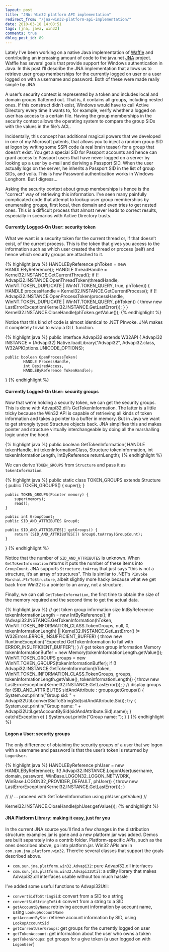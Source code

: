 ```yaml
---
layout: post
title: "JNA: Win32 platform API implementation"
redirect_from: "/jna-win32-platform-api-implementation/"
date: 2010-03-18 14:08:51
tags: [jna, java, win32]
comments: true
dblog_post_id: 89
---
```

Lately I’ve been working on a native Java implementation of [Waffle](https://github.com/dblock/waffle) and contributing an increasing amount of code to the java.net [JNA](http://jna.java.net) project. Waffle has several goals that provide support for Windows authentication in Java. In this post I’ll describe the JNA implementation that allows us to retrieve user group memberships for the currently logged on user or a user logged on with a username and password. Both of these were made really simple by JNA.

A user’s security context is represented by a token and includes local and domain groups flattened out. That is, it contains all groups, including nested ones. If this construct didn’t exist, Windows would have to call Active Directory every time it wants to, for example, verify whether a logged on user has access to a certain file. Having the group memberships in the security context allows the operating system to compare the group SIDs with the values in the file’s ACL.

Incidentally, this concept has additional magical powers that we developed in one of my Microsoft patents, that allows you to inject a random group SID at logon by writing some SSPI code (a real brain teaser) for a group that doesn’t exist. You get a special SID for Passport accounts and hence can grant access to Passport users that have never logged on a server by looking up a user by e-mail and deriving a Passport SID. When the user actually logs on the server, he inherits a Passport SID in the list of group SIDs, and voila. This is how Password authentication works in Windows Longhorn. But I digress...

Asking the security context about group memberships is hence is the "correct" way of retrieving this information. I’ve seen many painfully complicated code that attempt to lookup user group memberships by enumerating groups, first local, then domain and even tries to get nested ones. This is a difficult process that almost never leads to correct results, especially in scenarios with Active Directory trusts.

#### Currently Logged-On User: security token

What we want is a security token for the current thread or, if that doesn’t exist, of the current process. This is the token that gives you access to the information such as which user created the thread or process (self) and hence which security groups are attached to it.

{% highlight java %}
HANDLEByReference phToken = new HANDLEByReference();
HANDLE threadHandle = Kernel32.INSTANCE.GetCurrentThread();
if (! Advapi32.INSTANCE.OpenThreadToken(threadHandle,
        WinNT.TOKEN_DUPLICATE | WinNT.TOKEN_QUERY, true, phToken)) {
    HANDLE processHandle = Kernel32.INSTANCE.GetCurrentProcess();
    if (! Advapi32.INSTANCE.OpenProcessToken(processHandle,
        WinNT.TOKEN_DUPLICATE | WinNT.TOKEN_QUERY, phToken)) {
            throw new LastErrorException(Kernel32.INSTANCE.GetLastError());
    }
}
Kernel32.INSTANCE.CloseHandle(phToken.getValue());
{% endhighlight %}

Notice that this kind of code is almost identical to .NET PInvoke. JNA makes it completely trivial to wrap a DLL function.

{% highlight java %}
public interface Advapi32 extends W32API {
    Advapi32 INSTANCE = (Advapi32) Native.loadLibrary("Advapi32",
            Advapi32.class, W32APIOptions.UNICODE_OPTIONS);

    public boolean OpenProcessToken(
            HANDLE ProcessHandle,
            int DesiredAccess,
            HANDLEByReference TokenHandle);
}
{% endhighlight %}

#### Currently Logged-On User: security groups

Now that we’re holding a security token, we can get the security groups. This is done with Advapi32.dll’s GetTokenInformation. The latter is a little tricky because the Win32 API is capable of retrieving all kinds of token information and takes a pointer to a buffer in memory. But in Java we want to get strongly typed Structure objects back. JNA simplifies this and makes pointer and structure virtually interchangeable by doing all the marshalling logic under the hood.

{% highlight java %}
public boolean GetTokenInformation(
        HANDLE tokenHandle,
        int tokenInformationClass,
        Structure tokenInformation,
        int tokenInformationLength,
        IntByReference returnLength);
{% endhighlight %}

We can derive `TOKEN_GROUPS` from `Structure` and pass it as `tokenInformation`.

{% highlight java %}
public static class TOKEN_GROUPS extends Structure {
    public TOKEN_GROUPS() {
        super();
    }

    public TOKEN_GROUPS(Pointer memory) {
        super(memory);
        read();
    }

    public int GroupCount;
    public SID_AND_ATTRIBUTES Group0;

    public SID_AND_ATTRIBUTES[] getGroups() {
        return (SID_AND_ATTRIBUTES[]) Group0.toArray(GroupCount);
    }
}
{% endhighlight %}

Notice that the number of `SID_AND_ATTRIBUTES` is unknown. When `GetTokenInformation` returns it puts the number of these items into `GroupCount`. JNA supports `Structure.toArray` that just says "this is not a structure, it’s an array of structures". This is similar to .NET’s `PInvoke Marshal.PtrToStructure`, albeit slightly more hacky because what we get back from Win32 is a pointer to an array, not a structure.

Finally, we can call `GetTokenInformation`, the first time to obtain the size of the memory required and the second time to get the actual data.

{% highlight java %}
// get token group information size
IntByReference tokenInformationLength = new IntByReference();
if (Advapi32.INSTANCE.GetTokenInformation(hToken,
        WinNT.TOKEN_INFORMATION_CLASS.TokenGroups, null, 0, tokenInformationLength)
        || Kernel32.INSTANCE.GetLastError() != W32Errors.ERROR_INSUFFICIENT_BUFFER) {
    throw new RuntimeException("Expected GetTokenInformation to fail with ERROR_INSUFFICIENT_BUFFER");
}
// get token group information
Memory tokenInformationBuffer = new Memory(tokenInformationLength.getValue());
WinNT.TOKEN_GROUPS groups = new WinNT.TOKEN_GROUPS(tokenInformationBuffer);
if (! Advapi32.INSTANCE.GetTokenInformation(hToken,
        WinNT.TOKEN_INFORMATION_CLASS.TokenGroups, groups,
        tokenInformationLength.getValue(), tokenInformationLength)) {
    throw new LastErrorException(Kernel32.INSTANCE.GetLastError());
}
// display groups
for (SID_AND_ATTRIBUTES sidAndAttribute : groups.getGroups()) {
    System.out.println("Group sid: " + Advapi32Util.convertSidToStringSid(sidAndAttribute.Sid));
    try {
        System.out.println("Group name: " + Advapi32Util.getAccountBySid(sidAndAttribute.Sid).name);
    } catch(Exception e) {
        System.out.println("Group name: <unknown>");
    }
}
{% endhighlight %}

#### Logon a User: security groups

The only difference of obtaining the security groups of a user that we logon with a username and password is that the user’s token is returned by `LogonUser`.

{% highlight java %}
HANDLEByReference phUser = new HANDLEByReference();
if(! Advapi32.INSTANCE.LogonUser(username, domain, password, WinBase.LOGON32_LOGON_NETWORK,
   WinBase.LOGON32_PROVIDER_DEFAULT, phUser)) {
       throw new LastErrorException(Kernel32.INSTANCE.GetLastError());
}

//
// ... proceed with GetTokenInformation using phUser.getValue()
//

Kernel32.INSTANCE.CloseHandle(phUser.getValue());
{% endhighlight %}

#### JNA Platform Library: making it easy, just for you

In the current JNA source you’ll find a few changes in the distribution structure: examples.jar is gone and a new platform.jar was added. Demos are built separately into a contrib folder. Platform-specific APIs, such as the ones described above, go into platform.jar. Win32 APIs are in `com.sun.jna.platform.win32`. There’re several classes that support the goals described above.

- `com.sun.jna.platform.win32.Advapi32`: pure Advapi32.dll interfaces
- `com.sun.jna.platform.win32.Advapi32Util`: a utility library that makes Advapi32.dll interfaces usable without too much hassle

I’ve added some useful functions to Advapi32Util:

- `convertSidToStringSid`: convert from a SID to a string
- `convertSidStringToSid`: convert from a string to a SID
- `getAccountByName`: retrieving account information by account name, using `LookupAccountName`
- `getAccountBySid`: retrieve account information by SID, using `LookupAccountSid`
- `getCurrentUserGroups`: get groups for the currently logged on user
- `getTokenAccount`: get information about the user who owns a token
- `getTokenGroups`: get groups for a give token (a user logged on with `LogonUser`)
